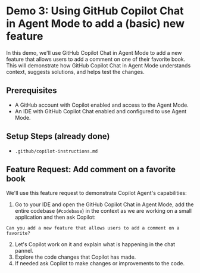 # Demo 3: Using GitHub Copilot Chat in Agent Mode to add a (basic) new feature

In this demo, we'll use GitHub Copilot Chat in Agent Mode to add a new feature that allows users to add a comment on one of their favorite book. This will demonstrate how GitHub Copilot Chat in Agent Mode understands context, suggests solutions, and helps test the changes.

## Prerequisites

- A GitHub account with Copilot enabled and access to the Agent Mode.
- An IDE with GitHub Copilot Chat enabled and configured to use Agent Mode.

## Setup Steps (already done)

- `.github/copilot-instructions.md`

## Feature Request: Add comment on a favorite book

We'll use this feature request to demonstrate Copilot Agent's capabilities:

1. Go to your IDE and open the GitHub Copilot Chat in Agent Mode, add the entire codebase (`#codebase`) in the context as we are working on a small application and then ask Copilot:

```prompt
Can you add a new feature that allows users to add a comment on a favorite?
```

2. Let's Copilot work on it and explain what is happening in the chat pannel.
3. Explore the code changes that Copilot has made.
4. If needed ask Copilot to make changes or improvements to the code.
